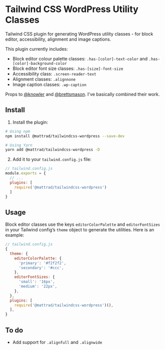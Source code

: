 # Tailwind CSS WordPress Utility Classes

Tailwind CSS plugin for generating WordPress utility classes - for block editor, accessibility, alignment and image captions.

This plugin currently includes:

- Block editor colour palette classes: `.has-[color]-text-color` and `.has-[color]-background-color`
- Block editor font size classes: `.has-[size]-font-size`
- Accessibility class: `.screen-reader-text`
- Alignment classes: `.alignnone`
- Image caption classes: `.wp-caption`

Props to [@knowler](https://github.com/knowler/tailwindcss-wordpress) and [@brettsmason](https://github.com/brettsmason/tailwindcss-wordpress#readme).
I've basically combined their work.

## Install

1. Install the plugin:

  ```bash
  # Using npm
  npm install @mattrad/tailwindcss-wordpress --save-dev

  # Using Yarn
  yarn add @mattrad/tailwindcss-wordpress -D
  ```

2. Add it to your `tailwind.config.js` file:

  ```js
  // tailwind.config.js
  module.exports = {
    // ...
    plugins: [
      require('@mattrad/tailwindcss-wordpress')
    ]
  }
  ```

## Usage

Block editor classes use the keys `editorColorPalette` and `editorFontSizes` in your Tailwind config’s `theme` object to generate the utilities. Here is an example:

```js
// tailwind.config.js
{
  theme: {
    editorColorPalette: {
      'primary': '#f2f2f2',
      'secondary': '#ccc',
    },
    editorFontSizes: {
      'small': '16px',
      'medium': '22px',
    },
  },
  plugins: [
    require('@mattrad/tailwindcss-wordpress')(),
  ],
}
```

## To do

- Add support for `.alignfull` and `.alignwide`